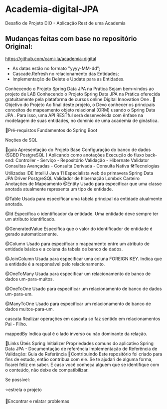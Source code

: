 # Academia-digital-JPA
Desafio de Projeto DIO - Aplicação Rest de uma Academia

## Mudanças feitas com base no repositório Original:
https://github.com/cami-la/academia-digital

- As datas estão no formato "yyyy-MM-dd";
- Cascade.Refresh no relacionamento das Entidades;
- Implementação de Delete e Update para as Entidades.

Conhecendo o Projeto Spring Data JPA na Prática
Sejam bem-vindos ao projeto de LAB Conhecendo o Projeto Spring Data JPA na Prática oferecida gratuitamente pela plataforma de cursos online Digital Innovation One .
🎯Objetivo do Projeto
Ao final deste projeto, o Devo conhecer os principais conceitos de mapeamento objeto relacional (ORM) usando o Spring Data JPA . Para isso, uma API RESTful será desenvolvida com ênfase na modelagem de suas entidades, no domínio de uma academia de ginástica.

🛑Pré-requistos
Fundamentos do Spring Boot

Noções de SQL

🚦guia
Apresentação do Projeto Base
Configuração do banco de dados (SGBD PostgreSQL )
Aplicando como anotações
Execução do fluxo back-end: Controller - Serviço - Repositório
Validação - Hibernate Validator
Consultas Avançadas - Consulta Derivada - Consulta Nativa
🛠Tecnologias Utilizadas
IDE IntelliJ
Java 11
Especialista
web de primavera
Spring Data JPA
Driver PostgreSQL
Validador de hibernação
Lombok
Carteiro
Anotações de Mapeamento
@Entity Usado para especificar que uma classe anotada atualmente representa um tipo de entidade.

@Table Usada para especificar uma tabela principal da entidade atualmente anotada.

@Id Especifica o identificador da entidade. Uma entidade deve sempre ter um atributo identificado.

@GeneratedValue Especifica que o valor do identificador de entidade é gerado automaticamente.

@Column Usado para especificar o mapeamento entre um atributo de entidade básica e a coluna da tabela de banco de dados.

@JoinColumn Usada para especificar uma coluna FOREIGN KEY. Indica que a entidade é a responsável pelo relacionamento.

@OneToMany Usada para especificar um relacionamento de banco de dados um-para-muitos.

@OneToOne Usado para especificar um relacionamento de banco de dados um-para-um.

@ManyToOne Usado para especificar um relacionamento de banco de dados muitos-para-um.

cascata Realizar operações em cascata só faz sentido em relacionamentos Pai - Filho.

mappedBy Indica qual é o lado inverso ou não dominante da relação.

🔗Links Úteis
Spring Initializer
Propriedades comuns do aplicativo
Spring Data JPA - Documentação de referência
Implementação de Referência de Validação: Guia de Referência
🤝Contribuindo
Este repositório foi criado para fins de estudo, então contribua com ele. Se te ajudari de alguma forma, ficarei feliz em saber. E caso você conheça alguém que se identifique com o conteúdo, não deixe de compatibilizar.

Se possível:

⭐️estrela o projeto

🐛Encontrar e relatar problemas
